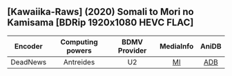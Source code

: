 ## [Kawaiika-Raws] (2020) Somali to Mori no Kamisama [BDRip 1920x1080 HEVC FLAC]

| Encoder  | Computing powers | BDMV Provider | MediaInfo | AniDB |
| :------: | :--------------: | :-----------: | :-------: | :---: |
| DeadNews |    Antreides     |      U2       |   [MI]    | [ADB] |

[adb]: https://anidb.net/anime/14785
[mi]: https://bin.disroot.org/?37c1a43414519c9f#BGtAHeNS9MsRy6G21mrbL7LTDYyUJwAhaucS68Um8avu
